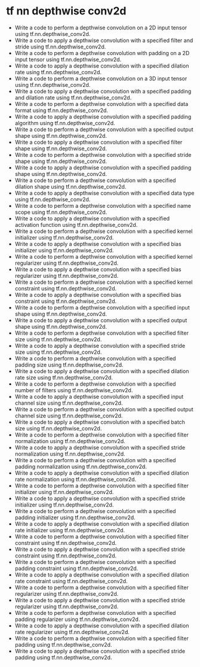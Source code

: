 # tf nn depthwise conv2d

- Write a code to perform a depthwise convolution on a 2D input tensor using tf.nn.depthwise_conv2d.
- Write a code to apply a depthwise convolution with a specified filter and stride using tf.nn.depthwise_conv2d.
- Write a code to perform a depthwise convolution with padding on a 2D input tensor using tf.nn.depthwise_conv2d.
- Write a code to apply a depthwise convolution with a specified dilation rate using tf.nn.depthwise_conv2d.
- Write a code to perform a depthwise convolution on a 3D input tensor using tf.nn.depthwise_conv2d.
- Write a code to apply a depthwise convolution with a specified padding and dilation rate using tf.nn.depthwise_conv2d.
- Write a code to perform a depthwise convolution with a specified data format using tf.nn.depthwise_conv2d.
- Write a code to apply a depthwise convolution with a specified padding algorithm using tf.nn.depthwise_conv2d.
- Write a code to perform a depthwise convolution with a specified output shape using tf.nn.depthwise_conv2d.
- Write a code to apply a depthwise convolution with a specified filter shape using tf.nn.depthwise_conv2d.
- Write a code to perform a depthwise convolution with a specified stride shape using tf.nn.depthwise_conv2d.
- Write a code to apply a depthwise convolution with a specified padding shape using tf.nn.depthwise_conv2d.
- Write a code to perform a depthwise convolution with a specified dilation shape using tf.nn.depthwise_conv2d.
- Write a code to apply a depthwise convolution with a specified data type using tf.nn.depthwise_conv2d.
- Write a code to perform a depthwise convolution with a specified name scope using tf.nn.depthwise_conv2d.
- Write a code to apply a depthwise convolution with a specified activation function using tf.nn.depthwise_conv2d.
- Write a code to perform a depthwise convolution with a specified kernel initializer using tf.nn.depthwise_conv2d.
- Write a code to apply a depthwise convolution with a specified bias initializer using tf.nn.depthwise_conv2d.
- Write a code to perform a depthwise convolution with a specified kernel regularizer using tf.nn.depthwise_conv2d.
- Write a code to apply a depthwise convolution with a specified bias regularizer using tf.nn.depthwise_conv2d.
- Write a code to perform a depthwise convolution with a specified kernel constraint using tf.nn.depthwise_conv2d.
- Write a code to apply a depthwise convolution with a specified bias constraint using tf.nn.depthwise_conv2d.
- Write a code to perform a depthwise convolution with a specified input shape using tf.nn.depthwise_conv2d.
- Write a code to apply a depthwise convolution with a specified output shape using tf.nn.depthwise_conv2d.
- Write a code to perform a depthwise convolution with a specified filter size using tf.nn.depthwise_conv2d.
- Write a code to apply a depthwise convolution with a specified stride size using tf.nn.depthwise_conv2d.
- Write a code to perform a depthwise convolution with a specified padding size using tf.nn.depthwise_conv2d.
- Write a code to apply a depthwise convolution with a specified dilation rate size using tf.nn.depthwise_conv2d.
- Write a code to perform a depthwise convolution with a specified number of filters using tf.nn.depthwise_conv2d.
- Write a code to apply a depthwise convolution with a specified input channel size using tf.nn.depthwise_conv2d.
- Write a code to perform a depthwise convolution with a specified output channel size using tf.nn.depthwise_conv2d.
- Write a code to apply a depthwise convolution with a specified batch size using tf.nn.depthwise_conv2d.
- Write a code to perform a depthwise convolution with a specified filter normalization using tf.nn.depthwise_conv2d.
- Write a code to apply a depthwise convolution with a specified stride normalization using tf.nn.depthwise_conv2d.
- Write a code to perform a depthwise convolution with a specified padding normalization using tf.nn.depthwise_conv2d.
- Write a code to apply a depthwise convolution with a specified dilation rate normalization using tf.nn.depthwise_conv2d.
- Write a code to perform a depthwise convolution with a specified filter initializer using tf.nn.depthwise_conv2d.
- Write a code to apply a depthwise convolution with a specified stride initializer using tf.nn.depthwise_conv2d.
- Write a code to perform a depthwise convolution with a specified padding initializer using tf.nn.depthwise_conv2d.
- Write a code to apply a depthwise convolution with a specified dilation rate initializer using tf.nn.depthwise_conv2d.
- Write a code to perform a depthwise convolution with a specified filter constraint using tf.nn.depthwise_conv2d.
- Write a code to apply a depthwise convolution with a specified stride constraint using tf.nn.depthwise_conv2d.
- Write a code to perform a depthwise convolution with a specified padding constraint using tf.nn.depthwise_conv2d.
- Write a code to apply a depthwise convolution with a specified dilation rate constraint using tf.nn.depthwise_conv2d.
- Write a code to perform a depthwise convolution with a specified filter regularizer using tf.nn.depthwise_conv2d.
- Write a code to apply a depthwise convolution with a specified stride regularizer using tf.nn.depthwise_conv2d.
- Write a code to perform a depthwise convolution with a specified padding regularizer using tf.nn.depthwise_conv2d.
- Write a code to apply a depthwise convolution with a specified dilation rate regularizer using tf.nn.depthwise_conv2d.
- Write a code to perform a depthwise convolution with a specified filter padding using tf.nn.depthwise_conv2d.
- Write a code to apply a depthwise convolution with a specified stride padding using tf.nn.depthwise_conv2d.